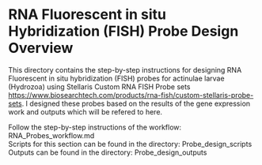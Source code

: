 # RNA Fluorescent in situ Hybridization (FISH) Probe Design Overview  

This directory contains the step-by-step instructions for designing RNA Fluorescent in situ hybridization (FISH) probes for actinulae larvae (Hydrozoa) using Stellaris Custom RNA FISH Probe sets https://www.biosearchtech.com/products/rna-fish/custom-stellaris-probe-sets. I designed these probes based on the results of the gene expression work and outputs which will be refered to here.  

Follow the step-by-step instructions of the workflow: RNA_Probes_workflow.md   
Scripts for this section can be found in the directory: Probe_design_scripts   
Outputs can be found in the directory: Probe_design_outputs   
